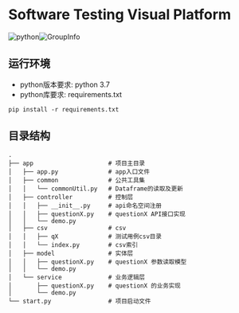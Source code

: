 # Software Testing Visual Platform
![python](https://img.shields.io/badge/python-3.7-green)![GroupInfo](https://img.shields.io/badge/Group%20Size-3-orange)


## 运行环境

- python版本要求: python 3.7
- python库要求: requirements.txt

```shell script
pip install -r requirements.txt 
```

## 目录结构

```text
.
├── app                     # 项目主目录
│   ├── app.py              # app入口文件
│   ├── common              # 公共工具集
│   │   └── commonUtil.py   # Dataframe的读取及更新
│   ├── controller          # 控制层
│   │   ├── __init__.py     # api命名空间注册
│   │   ├── questionX.py    # questionX API接口实现
│   │   └── demo.py
│   ├── csv                 # csv
│   │   ├── qX              # 测试用例csv目录
│   │   └── index.py        # csv索引
│   ├── model               # 实体层
│   │   ├── questionX.py    # questionX 参数读取模型
│   │   └── demo.py
│   └── service             # 业务逻辑层
│       ├── questionX.py    # questionX 的业务实现
│       └── demo.py
└── start.py                # 项目启动文件
```

